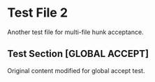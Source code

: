 # Test File 2

Another test file for multi-file hunk acceptance.

## Test Section [GLOBAL ACCEPT]
Original content modified for global accept test.